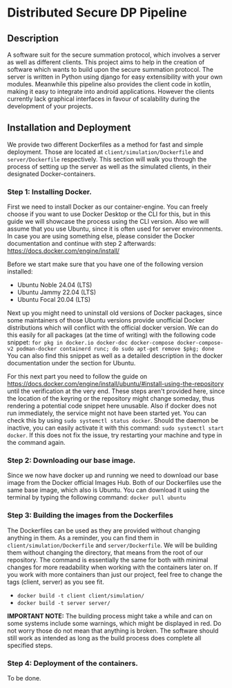 # Distributed Secure DP Pipeline 

## Description
A software suit for the secure summation protocol, which involves a server as well as different clients.
This project aims to help in the creation of software which wants to build upon the secure summation protocol.
The server is written in Python using django for easy extensibility with your own modules. 
Meanwhile this pipeline also provides the client code in kotlin, making it easy to integrate into android applications.
However the clients currently lack graphical interfaces in favour of scalability during the development of your projects.

## Installation and Deployment
We provide two different Dockerfiles as a method for fast and simple deployment.
Those are located at `client/simulation/Dockerfile` and `server/Dockerfile` respectively.
This section will walk you through the process of setting up the server as well as the simulated clients, in their designated Docker-containers.

### Step 1: Installing Docker.
First we need to install Docker as our container-engine.
You can freely choose if you want to use Docker Desktop or the CLI for this, but in this guide we will showcase the process using the CLI version.
Also we will assume that you use Ubuntu, since it is often used for server environments.
In case you are using something else, please consider the Docker documentation and continue with step 2 afterwards: https://docs.docker.com/engine/install/

Before we start make sure that you have one of the following version installed:
- Ubuntu Noble 24.04 (LTS)
- Ubuntu Jammy 22.04 (LTS)
- Ubuntu Focal 20.04 (LTS)

Next up you might need to uninstall old versions of Docker packages, since some maintainers of those Ubuntu versions provide unofficial Docker distributions which will conflict with the official docker version. 
We can do this easily for all packages (at the time of writing) with the following code snippet:
`for pkg in docker.io docker-doc docker-compose docker-compose-v2 podman-docker containerd runc; do sudo apt-get remove $pkg; done`
You can also find this snippet as well as a detailed description in the docker documentation under the section for Ubuntu.

For this next part you need to follow the guide on https://docs.docker.com/engine/install/ubuntu/#install-using-the-repository until the verification at the very end.
These steps aren't provided here, since the location of the keyring or the repository might change someday, thus rendering a potential code snippet here unusable.
Also if docker does not run immediately, the service might not have been started yet.
You can check this by using `sudo systemctl status docker`.
Should the daemon be inactive, you can easily activate it with this command: `sudo systemctl start docker`.
If this does not fix the issue, try restarting your machine and type in the command again.

### Step 2: Downloading our base image.
Since we now have docker up and running we need to download our base image from the Docker official Images Hub.
Both of our Dockerfiles use the same base image, which also is Ubuntu.
You can download it using the terminal by typing the following command: `docker pull ubuntu`

### Step 3: Building the images from the Dockerfiles
The Dockerfiles can be used as they are provided without changing anything in them.
As a reminder, you can find them in `client/simulation/Dockerfile` and `server/Dockerfile`. We will be building them without changing the directory, that means from the root of our repository.
The command is essentially the same for both with minimal changes for more readability when working with the containers later on. If you work with more containers than just our project, feel free to change the tags (client, server) as you see fit.
- `docker build -t client client/simulation/`
- `docker build -t server server/`

**IMPORTANT NOTE:** The building process might take a while and can on some systems include some warnings, which might be displayed in red. Do not worry those do not mean that anything is broken. The software should still work as intended as long as the build process does complete all specified steps.

### Step 4: Deployment of the containers.
To be done.
